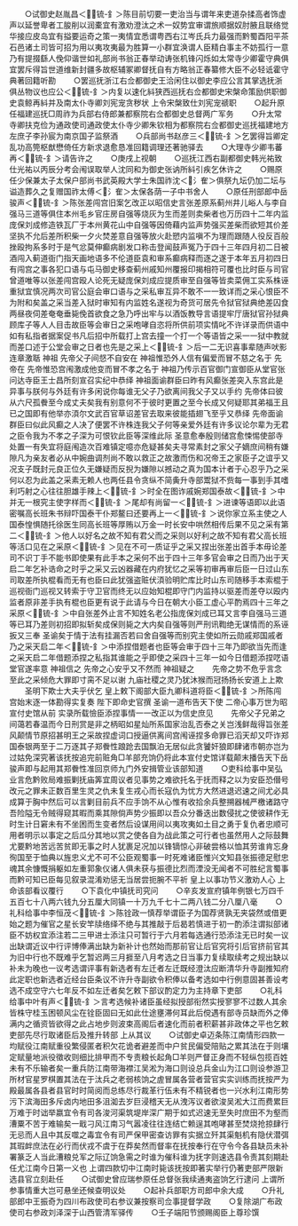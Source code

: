 <!-- { "loadSidebar": true } -->
　　○试御史赵胤昌＜锍-釒＞陈目前切要一吏治当与谓年来吏道杂揉高者饰虚声以延誉卑者工朘削以润橐宜有激劝澄汰之术一奴势宜审谓旅顺据奴肘腋且联络觉华接应皮岛宜有搤要运奇之策一夷情宜悉谓粤西右江岑氏兵力最强而黔蜀酉阳平茶石邑诸土司皆可招为用以夷攻夷最为胜算一小群宜涣谓人臣精白事主不妨孤行一意乃有提掇繇人俛仰谐世如礼部尚书翁正春举动诪张机锋闪烁如太常寺少卿霍守典俱宜罢斥得旨世道维新封疆多故枢辅冢卿督抚自有方略翁正春纂修大臣不必轻诋霍守典著回籍听勘
　　○罢巡抚浙江右佥都御史王洽闲住以御史李应公言其掌选抚浙俱丛物议也应公＜锍-釒＞内复以速化紏狭西巡抚右佥都御史宋槃命策励供职御史袁鲸再紏并及南太仆寺卿刘宪宠贪秽状  上令宋槃致仕刘宪宠禠职
　　○起升原任福建巡抚□周祚为兵部右侍郎兼都察院右佥都御史总督两广军务
　　○升太常寺卿扶克俭为通政使司通政使太仆寺少卿朱钦相为都察院右佥都御史巡抚福建地方左庶子李孙宸为南京国子监祭酒
　　○兵部尚书赵彦三＜锍-釒＞乞罢得旨卿定乱功高筦枢猷懋倚任方新求退愈恳准回籍调理还著驰驿去
　　○大理寺少卿韦蕃再＜锍-釒＞请告许之
　　○庚戌上视朝
　　○巡抚江西右副都御史韩光祐致仕光祐以丙辰分考会闱误取举人沈同和为御史张讷所紏引疾乞休许之
　　○赐原任少保兼太子太保户部尚书武英殿大学士朱国祚沈＜氵隺＞俱祭九坛仍加二坛与谥造葬久之复赠国祚太傅＜氵隺＞太保各荫一子中书舍人
　　○原任刑部郎中岳骏声＜锍-釒＞陈张差闯宫旧案乞改正以昭信史言张差原系蓟州井儿峪人与李自强马三道等俱住本州毛乡官庄房自强等烧灰为生而差则卖柴者也万历四十二年内监庞保刘成修造铁瓦厂于本州黄花山中自强等因倚藉内监声势强买差柴而欲短其价差坚执不允后差所积柴一夕火焚差意自强等放火赴愬内监嗔不为理而跟随人役反百般挫殴拘系多时于是气忿莫伸癫病剧发口称击登闻鼓声冤乃于四十三年四月初二日被酒闯入蓟道衙门指天画地语多不伦道臣袁和审系癫病释而逐之遂于本年五月初四日有闯宫之事各犯口语与屯马御史移查蓟州戚知州覆报印揭相符可覆也比时臣与司官曾道唯等以张差闯宫殴人论死无疑庞保刘成应提质审至自强等皆卖菜佣工实系株诬重狱宜慎况两次司官公庭会审口语与之采私审互异不敢不一一致详而之采心恨臣不为附和矣盖之采当差入狱时审知有内监姓名遂视为奇货可居先令狱官狱典绝差囚食两昼夜伺差奄奄垂毙俛首欲食之急乃呼出牢与以酒饭教导言语提牢厅唐狱官孙狱典顾库子等人人目击故臣等会审日之采咆哮自恣将所供前项实情叱不许详录而供语中如有私指者据案促书凡后招中所载打上宫去撞一个打一个等语皆之采一一狱中教就而差口述于公堂会审之日者也先是之采上＜锍-釒＞后一二无识喜事辈随声吠影连章激聒  神祖  先帝父子间惄不自安在  神祖惟恐外人信有偏爱而冒不慈之名于  先帝在  先帝惟恐宫闱激成他变而冒不孝之名于  神祖乃传示百官御门宣御臣从堂官张问达寺臣王士昌所刻宣召实纪中恭绎  神祖面谕群臣曰昨有风癫张差突入东宫此是异事与朕何与外廷有许多闲说你每谁无父子乃欲离间我父子又以手约  先帝体曰彼从六尺孤餋至今成丈夫矣我有别意何不于彼时更置之至今长成又何疑耶其弟福王且已之国即有他举亦湏尔文武百官草诏差官去取来彼能插翅飞至乎又恭绎  先帝面谕群臣曰似此风癫之人决了便罢不许株连我父子何等亲爱外廷有许多议论尔辈为无君之臣令我为不孝之子深为可恨钦此臣等深维此际  圣意愈奉殷则储宫愈悚惕使部寺处置一有失宜将庭闱造次百难镇定噫亦危疑甚矣夫寻常素封之家父子嫡庶间稍有嫌隙凡为亲友者必从中婉曲调剂尚不敢以救正之故激而伤和况帝王之家臣子之谊乎又况支子既封元良正位久无嫌疑而反掜为嫌隙以撼动之真为国本计者于心忍乎乃之采何以忍为此盖之采素无赖人也两任县令贪纵不简夤升寺部鬻狱不赀每一事到手其嗜利巧射之心往往胆雄手辣上＜锍-釒＞时全在图诈戚婉郑国泰故＜锍-釒＞中并无一根究主使字样而＜锍-釒＞尾却有尚留一＜锍-釒＞进谏等语即以此语密嘱高长班朱书辩吓国泰干仆郑鳌曰还要再上一＜锍-釒＞说你家立系主使之人国泰惶惧随托徐医生同高长班等厚贿以万金一时长安中哄然相传后果不见之采有第二＜锍-釒＞他人以好名之故不知有君父而之采则以好利之故不知有君父高长班等活口见在之采原＜锍-釒＞见在不可一质证乎之采又捏出张差出首手本毋论差司不识丁手不能书即使果有此手本之采何不出于四十三年多官会审之日而乃出于天启二年乞补诰命之时乎之采又云凶器藏在内府犹忆之采等初审再审后臣一日过山东司取差所执棍看而无有也臣曰此犹强盗赃伏湏验明贮库比时山东司随移手本索棍于巡视衙门巡视又转索于守卫官而终无以应始知棍即守门内监持以驱差而差夺以殴内监者原非差手执有棍也臣更有说于此请与今日在朝大小臣工虚心平酌焉四十三年之采原＜锍-釒＞中自张差外止言不知姓名老公指庞保刘成已耳又言李自强马三道等已耳乃差则初招即拟斩矣成保则毙之大内矣自强等则严刑讯鞫绝无谋情而的系诬扳又三奉  圣谕矣于情于法有挂漏否若曰舍自强等而别究主使如所云勋戚郑国戚者乃之采天启二年＜锍-釒＞中添捏借题者也臣等会审于四十三年乃即欲当先而逢之采天启二年借题添捏之私指其谁能之乎即使之采四十三年一如今日借题添捏呓语堂官遂率意  神祖信之  先帝之心安乎又不然而  神祖疑之
　　先帝之势不危乎言念至此之采倾危大罪即寸脔不足以谢  九庙社稷之灵乃犹沐猴而冠扬扬长安道上上欺
　　圣明下欺士大夫乎伏乞  皇上敕下阁部大臣九卿科道将臣＜锍-釒＞所陈闯宫始末逐一体勘得实复奏  陛下即命史官撰  圣谕一道布告天下使  二帝心事万世为昭宣付史馆从前  实录所载憸臣添捏事情一一改正以为信史庶见
　　先帝父子兄弟之间蔼若春温而今日刑赏是非之柄昭如星灿所系国家治乱否泰之关岂浅鲜哉得旨张差风颠情节原招甚明王之采故捏虚词口授逼供离间宫闱诬捏多命罪已滔天却又吓诈郑国泰银两至于二万逐其子郑餋性踉跄去国飘泊无居似此贪饕奸狼即肆诸市朝亦岂为过姑免深究著该抚按追完前赃角□羊部充饷仍将此本宣付史馆详载颠末播告天下岳骏声即与起用其郑餋性准回京师九门外安揖管业该部知道
　　○吏科给事中吴弘业言危黔败局难振剿抚庙筭宜周议者见事势之难欲托名于抚而释之以为安臣恐僣号改元之罪未正数百里生灵之仇未复生戎心而长寇仇为忧方大然进退迟速之间尤必具成算于胸中然后可以言剿目前兵不应手饷不从心惟有收拾余兵整搠器械严檄诸路守吾险隘无令贼得窥其暇而乘其隙倘声势少振即以吾众分番迭出数侵扰之使彼耕作无时生计日窘未有不坐困而生变者然后设谋用间以夷攻夷如土目之勇于复仇者忠顺可用者明示以事定之后瓜分其地以赏之使各自为战此策之可行者也虽然用人之际鼓舞尤要黔地苦远苦贫即无事之时人犹裹足况加以锋镝惊心非破尝格以恤其劳谁肯忘身徇国至于恤典以旌忠义尤不可不公臣观蜀事一时死难诸臣惟兴文知县张振德足慰忠魂其余慷慨捐躯如左重郭象仪诸人俱未获与振德比烈而湮没无闻者不可胜纪言蜀事而黔可知已臣每见叙录混淆劝惩无当居尝扼腕不平祈  皇上以事功节义激劝人心  上命该部看议覆行
　　○下袁化中镇抚司究问
　　○辛亥发宣府镇年例银七万四千五百七十八两六钱九分五厘大同镇一十万九千七十二两八钱二分八厘八毫
　　○礼科给事中李恒茂＜锍-釒＞陈铨政一慎荐举谓臣子为国荐贤孰无夹袋然或借更始之题为催官之星长安竿牍络绎不绝与其推敲于后曷若慎进于初一酌添注谓拟部诸臣不妨权宜添注若二三甲进士添注只可暂行于六月若每选通行恐添注无已时矣一议出缺谓近议中行评博俸满出缺为新补计也然始而那前官让后官究将引后官挤前官其为旧中行也不既难乎乞暂迟两三月捱至八月考选之日当事力复续取续考之规出缺以补未为晚也一议考选谓评事有新选者有左迁者左迁既经澄汰应断清华升寺副推知府此定职也新选者近经台臣条议不许升寺副欲令积俸以备考选如中行例意固甚善设考选不成空守六七年反不如左迁者矣乞敕下部议酌定力为主持章下吏部
　　○礼科给事中叶有声＜锍-釒＞言考选候补诸臣虽经拟授部衔然实授寥寥不过数人其余皆株守桂玉困顿风尘在铨臣固曰无如此仕途壅滞何耳此后傥遇有部寺员缺而外之俸满内之循资皆欲得之此占地步则波束高阁后者速化而前者积薪甚非政体之平也乞敕吏部先尽行取诸臣后及推升转部  上从其议
　　○试御史卓迈条陈江南情形四款一均赋役江南赋重役繁侵匿者积欠花诡者避差而中户贫民偏受陪贴之累其法在于则壤定赋量地派役徵收则细比排甲而不专责粮长起角□羊则严督正身而不轻纵包揽百姓未有不乐输者矣一重兵防江南带海襟江吴淞为海口则设总兵金山为江口则设参游卫所材官星罗棋置其法在于汰兵之老弱核饷之虗冒属各营者营官实实训练而抚按严为殿最属各县者县官时时简阅而总练尽行裁革行伍未有不精锐者也一兴水利江南形势污下滨海田多斥卤内地田多沮洳去岁巨浸稽天无从洩泻议者欲浚吴淞大江而费累巨万难于时诎举嬴宜令有司各浚河渠筑堤岸深广期于如式迟速无至失时庶田不为壑而漕粟不苦于难输矣一戢刁风江南习气嚣凌往往连结亡赖逞其咆哮甚至焚烧抢掠肆行无忌而人且中其反噬之毒宜令有司严保甲密查访罪有实据立歼其渠魁机有隐伏潜弭其瑕衅庶法在必行而伏戎不虞于在莽矣然而督率在抚按奉行在守令今各县缺员未补署篆乏人当此漕粮兑军之际辽饷急需之时谁为催科谁为抚字则速选县令责其刻期赴任尤江南今日第一义也  上谓四款切中江南时毙该抚按即著实举行仍著吏部严限新选县官立刻赴任
　　○试御史曾应瑞参原任总督张我续通夷盗饷乞行逮问  上谓所参事情重大岂可悬坐还候查明议处
　　○起补兵部职方司郎中余大成
　　○升礼部郎中王振奇为四川布政使司右参议兼按察司佥事提督学政
　　○复除湖广布政使司右参政刘泽深于山西管清军驿传
　　○壬子端阳节颁赐阁臣上尊珍馔
